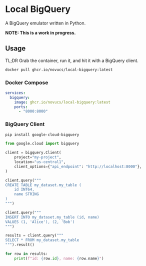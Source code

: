 # Local BigQuery

A BigQuery emulator written in Python.

**NOTE: This is a work in progress.**

## Usage

TL;DR Grab the container, run it, and hit it with a BigQuery client.

```bash
docker pull ghcr.io/novucs/local-bigquery:latest
```

### Docker Compose
```yaml
services:
  bigquery:
    image: ghcr.io/novucs/local-bigquery:latest
    ports:
      - "8000:8000"
```

### BigQuery Client
```bash
pip install google-cloud-bigquery
```

```python
from google.cloud import bigquery

client = bigquery.Client(
    project="my-project",
    location="us-central1",
    client_options={"api_endpoint": "http://localhost:8000"},
)

client.query("""
CREATE TABLE my_dataset.my_table (
    id INT64,
    name STRING
)
""")

client.query("""
INSERT INTO my_dataset.my_table (id, name)
VALUES (1, 'Alice'), (2, 'Bob')
""")

results = client.query("""
SELECT * FROM my_dataset.my_table
""").result()

for row in results:
    print(f"id: {row.id}, name: {row.name}")
```

